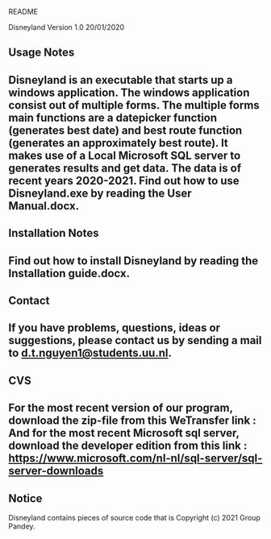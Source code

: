 README

Disneyland Version 1.0 20/01/2020

Usage Notes
-----------------------------------
Disneyland is an executable that starts up a windows application. The windows application consist out of multiple forms.
The multiple forms main functions are a datepicker function (generates best date) and best route function (generates an approximately best route).
It makes use of a Local Microsoft SQL server to generates results and get data.
The data is of recent years 2020-2021.
Find out how to use Disneyland.exe by reading the User Manual.docx. 
-----------------------------------

Installation Notes
-----------------------------------
Find out how to install Disneyland by reading the Installation guide.docx.
-----------------------------------

Contact
-----------------------------------
If you have problems, questions, ideas or suggestions, please contact us by sending a mail to d.t.nguyen1@students.uu.nl.
-----------------------------------

CVS
-----------------------------------
For the most recent version of our program, download the zip-file from this WeTransfer link : <link here>
And for the most recent Microsoft sql server, download the developer edition from this link : https://www.microsoft.com/nl-nl/sql-server/sql-server-downloads
-----------------------------------

Notice
-----------------------------------
Disneyland contains pieces of source code that is Copyright (c) 2021 Group Pandey.

 

